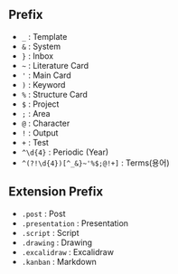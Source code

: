 ## Prefix

- `_` : Template
- `&` : System
- `}` : Inbox
- `~` : Literature Card
- `'` : Main Card
- `)` : Keyword
- `%` : Structure Card
- `$` : Project
- `;` : Area
- `@` : Character
- `!` : Output
- `+` : Test
- `^\d{4}` : Periodic (Year)
- `^(?!\d{4})[^_&}~'%$;@!+]` : Terms(용어)

## Extension Prefix

- `.post` : Post
- `.presentation` : Presentation
- `.script` : Script
- `.drawing` : Drawing
- `.excalidraw` : Excalidraw
- `.kanban` : Markdown